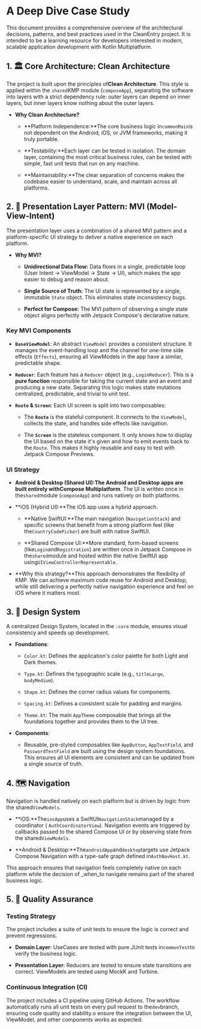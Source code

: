 # A Deep Dive Case Study

This document provides a comprehensive overview of the architectural decisions, patterns, and best
practices used in the CleanEntry project. It is intended to be a learning resource for developers
interested in modern, scalable application development with Kotlin Multiplatform.

## 1. 🏛️ Core Architecture: Clean Architecture

The project is built upon the principles of**Clean Architecture**. This style is applied within the
`shared`KMP module (`composeApp`), separating the software into layers with a strict dependency
rule: outer layers can depend on inner layers, but inner layers know nothing about the outer layers.

- **Why Clean Architecture?**

  - **Platform Independence:**The core business logic in`commonMain`is not dependent on the Android,
    iOS, or JVM frameworks, making it truly portable.

  - **Testability:**Each layer can be tested in isolation. The domain layer, containing the most
    critical business rules, can be tested with simple, fast unit tests that run on any machine.

  - **Maintainability:**The clear separation of concerns makes the codebase easier to understand,
    scale, and maintain across all platforms.

## 2. 🔄 Presentation Layer Pattern: MVI (Model-View-Intent)

The presentation layer uses a combination of a shared MVI pattern and a platform-specific UI
strategy to deliver a native experience on each platform.

- **Why MVI?**

    - **Unidirectional Data Flow:** Data flows in a single, predictable loop (User Intent -> ViewModel -> State -> UI), which makes the app easier to debug and reason about.

    - **Single Source of Truth:** The UI state is represented by a single, immutable `State` object. This eliminates state inconsistency bugs.

    - **Perfect for Compose:** The MVI pattern of observing a single state object aligns perfectly with Jetpack Compose's declarative nature.


### Key MVI Components

- **`BaseViewModel`**: An abstract `ViewModel` provides a consistent structure. It manages the event-handling loop and the channel for one-time side effects (`Effects`), ensuring all ViewModels in the app have a similar, predictable shape.

- **`Reducer`**: Each feature has a `Reducer` object (e.g., `LoginReducer`). This is a **pure function** responsible for taking the current state and an event and producing a new state. Separating this logic makes state mutations centralized, predictable, and trivial to unit test.

- **`Route` & `Screen`**: Each UI screen is split into two composables:

    - The **`Route`** is the stateful component. It connects to the `ViewModel`, collects the state, and handles side effects like navigation.

    - The **`Screen`** is the stateless component. It only knows how to display the UI based on the state it's given and how to emit events back to the `Route`. This makes it highly reusable and easy to test with Jetpack Compose Previews.

### UI Strategy

- **Android & Desktop (Shared UI):**The Android and Desktop apps are built entirely with**Compose
  Multiplatform**. The UI is written once in the`shared`module (`composeApp`) and runs natively on
  both platforms.

- **iOS (Hybrid UI):**The iOS app uses a hybrid approach.

  - **Native SwiftUI:**The main navigation (`NavigationStack`) and specific screens that benefit
    from a strong platform feel (like the`CountryCodePicker`) are built with native SwiftUI.

  - **Shared Compose UI:**More standard, form-based screens (like`Login`and`Registration`) are
    written once in Jetpack Compose in the`shared`module and hosted within the native SwiftUI app
    using`UIViewControllerRepresentable`.

- **Why this strategy?**This approach demonstrates the flexibility of KMP. We can achieve maximum
  code reuse for Android and Desktop, while still delivering a perfectly native navigation
  experience and feel on iOS where it matters most.

## 3. 🎨 Design System

A centralized Design System, located in the `:core` module, ensures visual consistency and speeds up development.

- **Foundations**:

    - `Color.kt`: Defines the application's color palette for both Light and Dark themes.

    - `Type.kt`: Defines the typographic scale (e.g., `titleLarge`, `bodyMedium`).

    - `Shape.kt`: Defines the corner radius values for components.

    - `Spacing.kt`: Defines a consistent scale for padding and margins.

    - `Theme.kt`: The main `AppTheme` composable that brings all the foundations together and provides them to the UI tree.

- **Components**:

    - Reusable, pre-styled composables like `AppButton`, `AppTextField`, and `PasswordTextField` are built using the design system foundations. This ensures all UI elements are consistent and can be updated from a single source of truth.


## 4. 🗺️ Navigation

Navigation is handled natively on each platform but is driven by logic from the shared`ViewModels`.

- **iOS:**The`iosApp`uses a SwiftUI`NavigationStack`managed by a coordinator (
  `AuthCoordinatorView`). Navigation events are triggered by callbacks passed to the shared Compose
  UI or by observing state from the shared`ViewModels`.

- **Android & Desktop:**The`androidApp`and`desktop`targets use Jetpack Compose Navigation with a
  type-safe graph defined in`AuthNavHost.kt`.

This approach ensures that navigation feels completely native on each platform while the decision of
_when_to navigate remains part of the shared business logic.

## 5. 🧪 Quality Assurance

### Testing Strategy

The project includes a suite of unit tests to ensure the logic is correct and prevent regressions.

- **Domain Layer**: UseCases are tested with pure JUnit tests in`commonTest`to verify the business
  logic.

- **Presentation Layer**: Reducers are tested to ensure state transitions are correct. ViewModels
  are tested using MockK and Turbine.

### Continuous Integration (CI)

The project includes a CI pipeline using GitHub Actions. The workflow automatically runs all unit
tests on every pull request to the`dev`branch, ensuring code quality and stability.o ensure the
integration between the UI, ViewModel, and other components works as expected.